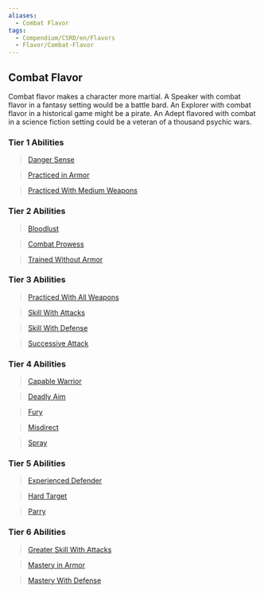```yaml
---
aliases:
  - Combat Flavor
tags:
  - Compendium/CSRD/en/Flavors
  - Flavor/Combat-Flavor
---
```

  
    
## Combat Flavor    
Combat flavor makes a character more martial. A Speaker with combat flavor in a fantasy setting would be a battle bard. An Explorer with combat flavor in a historical game might be a pirate. An Adept flavored with combat in a science fiction setting could be a veteran of a thousand psychic wars.    
  
### Tier 1 Abilities  
>[Danger Sense](Danger-Sense.md)  
>[Practiced in Armor](Practiced-in-Armor.md)  
>[Practiced With Medium Weapons](Practiced-With-Medium-Weapons.md)  
  
### Tier 2 Abilities  
>[Bloodlust](Bloodlust.md)  
>[Combat Prowess](Combat-Prowess.md)  
>[Trained Without Armor](Trained-Without-Armor.md)  
  
### Tier 3 Abilities  
>[Practiced With All Weapons](Practiced-With-All-Weapons.md)  
>[Skill With Attacks](Skill-With-Attacks.md)  
>[Skill With Defense](Skill-With-Defense.md)  
>[Successive Attack](Successive-Attack.md)  
  
### Tier 4 Abilities  
>[Capable Warrior](Capable-Warrior.md)  
>[Deadly Aim](Deadly-Aim.md)  
>[Fury](Fury.md)  
>[Misdirect](Misdirect.md)  
>[Spray](Spray.md)  
  
### Tier 5 Abilities  
>[Experienced Defender](Experienced-Defender.md)  
>[Hard Target](Hard-Target.md)  
>[Parry](Parry.md)  
  
### Tier 6 Abilities  
>[Greater Skill With Attacks](Greater-Skill-With-Attacks.md)  
>[Mastery in Armor](Mastery-in-Armor.md)  
>[Mastery With Defense](Mastery-With-Defense.md)  
